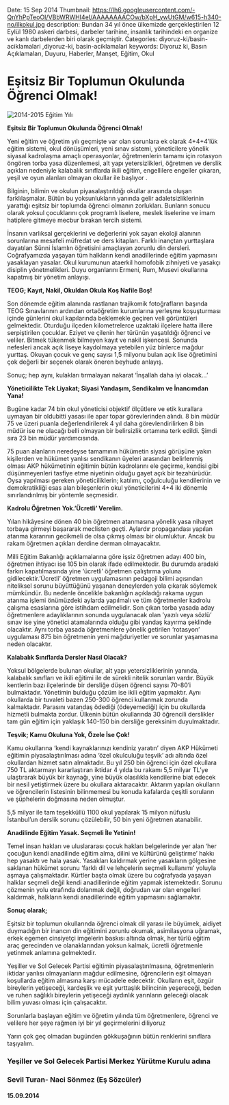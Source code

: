 Date: 15 Sep 2014
Thumbnail: https://lh6.googleusercontent.com/-QnYhPpTeoOI/VBbWRWHI4eI/AAAAAAAACOw/bXpH_ywUtGM/w615-h340-no/ilkokul.jpg
description: Bundan 34 yıl önce ülkemizde gerçekleştirilen 12 Eylül 1980 askeri darbesi, darbeler tarihine, insanlık tarihindeki en organize ve kanlı darbelerden biri olarak geçmiştir.
Categories: diyoruz-ki/basin-aciklamalari ,diyoruz-ki, basin-aciklamalari
keywords: Diyoruz ki, Basın Açıklamaları, Duyuru, Haberler, Manşet, Eğitim, Okul

# Eşitsiz Bir Toplumun Okulunda Öğrenci Olmak!

![2014-2015 Eğitim Yılı](https://lh6.googleusercontent.com/-QnYhPpTeoOI/VBbWRWHI4eI/AAAAAAAACOw/bXpH_ywUtGM/w615-h340-no/ilkokul.jpg)

**Eşitsiz Bir Toplumun Okulunda Öğrenci Olmak!**

Yeni eğitim ve öğretim yılı geçmişte var olan sorunlara ek olarak 4+4+4’lük eğitim sistemi, okul dönüşümleri, yeni sınav sistemi, yöneticilere yönelik siyasal kadrolaşma amaçlı operasyonlar, öğretmenlerin tamamı için rotasyon öngören torba yasa düzenlemesi, alt yapı yetersizlikleri, öğretmen ve derslik açıkları nedeniyle kalabalık sınıflarda ikili eğitim, engellilere engeller çıkaran, yeşil ve oyun alanları olmayan okullar ile başlıyor .

Bilginin, bilimin ve okulun piyasalaştırıldığı okullar arasında oluşan farklılaşmalar. Bütün bu yoksunlukların yanında gelir adaletsizliklerinin yarattığı eşitsiz bir toplumda öğrenci olmanın zorlukları. Bunların sonucu olarak yoksul çocuklarını çok programlı liselere, meslek liselerine ve imam hatiplere gitmeye mecbur bırakan tercih sistemi.

İnsanın varlıksal gerçeklerini ve değerlerini yok sayan ekoloji alanının sorunlarına mesafeli müfredat ve ders kitapları. Farklı inançtan yurttaşlara dayatılan Sünni İslamlın öğretisini amaçlayan zorunlu din dersleri. Coğrafyamızda yaşayan tüm halkların kendi anadillerinde eğitim yapmasını yasaklayan yasalar. Okul kurumunun ataerkil homofobik zihniyeti ve yasakçı disiplin yönetmelikleri. Duyu organlarını Ermeni, Rum, Musevi okullarına kapatmış bir yönetim anlayışı.

**TEOG; Kayıt, Nakil, Okuldan Okula Koş Nafile Boş!**

Son dönemde eğitim alanında rastlanan trajikomik fotoğrafların başında TEOG Sınavlarının ardından ortaöğretim kurumlarına yerleşme koşuşturması içinde günlerini okul kapılarında beklemekle geçiren veli görüntüleri gelmektedir. Oturduğu ilçeden kilometrelerce uzaktaki ilçelere hatta illere serpiştirilen çocuklar. Eziyet ve çilenin her türünün yaşatıldığı öğrenci ve veliler. Bitmek tükenmek bilmeyen kayıt ve nakil işkencesi. Sonunda nefesleri ancak açık liseye kaydolmaya yetebilen yüz binlerce mağdur yurttaş. Okuyan çocuk ve genç sayısı 1,5 milyonu bulan açık lise öğretimini çok değerli bir seçenek olarak öneren beyhude anlayış. 

Sonuç; hep aynı, kulakları tırmalayan nakarat  ‘İnşallah daha iyi olacak…’ 

**Yöneticilikte Tek Liyakat; Siyasi Yandaşım, Sendikalım ve İnancımdan Yana!**

Bugüne kadar 74 bin okul yöneticisi objektif ölçütlere ve etik kurallara uymayan bir oldubitti yasası ile apar topar görevlerinden alındı. 8 bin müdür 75 ve üzeri puanla değerlendirilerek 4 yıl daha görevlendirilirken 8 bin müdür ise ne olacağı belli olmayan bir belirsizlik ortamına terk edildi. Şimdi sıra 23 bin müdür yardımcısında. 

75 puan alanların neredeyse tamamının hükümetin siyasi görüşüne yakın kişilerden ve hükümet yanlısı sendikanın üyeleri arasından belirlenmiş olması AKP hükümetinin eğitimin bütün kadrolarını ele geçirme, kendisi gibi düşünmeyenleri tasfiye etme niyetinin olduğu gayet açık bir tezahürüdür. Oysa yapılması gereken yöneticiliklerin; katılımı, çoğulculuğu kendilerinin ve demokratikliği esas alan bileşenlerin okul yöneticilerini 4+4 iki dönemle sınırlandırılmış bir yöntemle seçmesidir. 

**Kadrolu Öğretmen Yok.’Ücretli’ Verelim.**

Yılan hikâyesine dönen 40 bin öğretmen atanmasına yönelik yasa nihayet torbaya girmeyi başararak meclisten geçti. Aylardır propagandası yapılan atanma kararının gecikmeli de olsa çıkmış olması bir olumluktur. Ancak bu rakam öğretmen açıkları derdine derman olmayacaktır.

Milli Eğitim Bakanlığı açıklamalarına göre işsiz öğretmen adayı 400 bin, öğretmen ihtiyacı ise 105 bin olarak ifade edilmektedir. Bu durumda aradaki farkın kapatılmasında yine ‘ücretli’ öğretmen çalıştırma yoluna gidilecektir.’Ücretli’ öğretmen uygulamasının pedagoji bilimi açısından niteliksel sorunu büyüttüğünü yaşanan deneylerden yola çıkarak söylemek mümkündür. Bu nedenle öncelikle bakanlığın açıkladığı rakama uygun atanma işlemi önümüzdeki aylarda yapılmalı ve tüm öğretmenler kadrolu çalışma esaslarına göre istihdam edilmelidir. Son çıkan torba yasada aday öğretmenlere adaylıklarının sonunda uygulanacak olan ’yazılı veya sözlü’ sınav ise yine yönetici atamalarında olduğu gibi yandaş kayırma şeklinde olacaktır. Aynı torba yasada öğretmenlere yönelik getirilen ‘rotasyon’ uygulaması 875 bin öğretmenin yeni mağduriyetler ve sorunlar yaşamasına neden olacaktır. 

**Kalabalık Sınıflarda Dersler Nasıl Olacak?** 

Yoksul bölgelerde bulunan okullar, alt yapı yetersizliklerinin yanında, kalabalık sınıfları ve ikili eğitimi ile de sürekli nitelik sorunları vardır. Büyük kentlerin bazı ilçelerinde bir dersliğe düşen öğrenci sayısı 70-80’i bulmaktadır. Yönetimin bulduğu çözüm ise ikili eğitim yapmaktır. Aynı okullarda bir tuvaleti bazen 250-300 öğrenci kullanmak zorunda kalmaktadır. Parasını vatandaş ödediği (ödeyemediği) için bu okullarda hizmetli bulmakta zordur. Ülkenin bütün okullarında 30 öğrencili derslikler tam gün eğitim için yaklaşık 140-150 bin dersliğe gereksinim duyulmaktadır.

**Teşvik; Kamu Okuluna Yok, Özele İse Çok!**

Kamu okullarına ‘kendi kaynaklarınızı kendiniz yaratın’ diyen AKP Hükümeti eğitimin piyasalaştırılması adına ‘özel okulculuğu teşvik’ adı altında özel okullardan hizmet satın almaktadır. Bu yıl 250 bin öğrenci için özel okullara 750 TL aktarmayı kararlaştıran iktidar 4 yılda bu rakamı 5,5 milyar TL’ye ulaştırarak büyük bir kaynağı, yine büyük olasılıkla kendilerine biat edecek bir nesil yetiştirmek üzere bu okullara aktaracaktır. Aktarım yapılan okulların ve öğrencilerin listesinin bilinmemesi bu konuda kafalarda çeşitli soruların ve şüphelerin doğmasına neden olmuştur.

5,5 milyar ile tam teşekküllü 1100 okul yapılarak 15 milyon nüfuslu İstanbul’un derslik sorunu çözülebilir, 50 bin yeni öğretmen atanabilir.

**Anadilinde Eğitim Yasak. Seçmeli İle Yetinin!**

Temel insan hakları ve uluslararası çocuk hakları belgelerinde yer alan ‘her çocuğun kendi anadilinde eğitim alma, dilini ve kültürünü geliştirme’ hakkı hep yasaktı ve hala yasak. Yasakları kaldırmak yerine yasakların gölgesine saklanan hükümet sorunu ‘farklı dil ve lehçelerin seçmeli kullanımı’ yoluyla aşmaya çalışmaktadır. Kürtler başta olmak üzere bu coğrafyada yaşayan halklar seçmeli değil kendi anadillerinde eğitim yapmak istemektedir. Sorunu çözmenin yolu etrafında dolanmak değil, doğrudan var olan engelleri kaldırmak, halkların kendi anadillerinde eğitim yapmasını sağlamaktır.

**Sonuç olarak;** 

Eşitsiz bir toplumun okullarında öğrenci olmak dil yarası ile büyümek, aidiyet duymadığın bir inancın din eğitimini zorunlu okumak, asimilasyona uğramak, erkek egemen cinsiyetçi imgelerin baskısı altında olmak, her türlü eğitim araç gerecinden ve olanaklarından yoksun kalmak, ücretli öğretmenle yetinmek anlamına gelmektedir.

Yeşiller ve Sol Gelecek Partisi eğitimin piyasalaştırılmasına, öğretmenlerin iktidar yanlısı olmayanların mağdur edilmesine, öğrencilerin eşit olmayan koşullarda eğitim almasına karşı mücadele edecektir. Okulların eşit, özgür bireylerin yetişeceği, kardeşlik ve eşit yurttaşlık bilincinin yeşereceği, beden ve ruhen sağlıklı bireylerin yetişeceği aydınlık yarınların geleceği olacak bilim yuvası olması için çalışacaktır.

Sorunlarla başlayan eğitim ve öğretim yılında tüm öğretmenlere, öğrenci ve velilere her şeye rağmen iyi bir yıl geçirmelerini diliyoruz 

Yarın çok geç olmadan bugünden gökkuşağının bütün renklerini sınıflara taşıyalım.


### Yeşiller ve Sol Gelecek Partisi Merkez Yürütme Kurulu adına
### Sevil Turan- Naci Sönmez (Eş Sözcüler)
#### 15.09.2014
